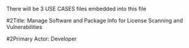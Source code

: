 There will be 3 USE CASES files embedded into this file

#2Title: Manage Software and Package Info for License Scanning and Vulnerabilities

#2Primary Actor: Developer



